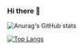### Hi there 👋

![Anurag's GitHub stats](https://github-readme-stats.vercel.app/api?username=hikaru-k-bit&show_icons=true)

[![Top Langs](https://github-readme-stats.vercel.app/api/top-langs/?username=hikaru-k-bit)](https://github.com/anuraghazra/github-readme-stats) 

